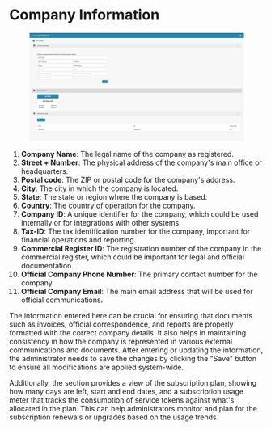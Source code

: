 # Company Information

<figure><img src="../../../.gitbook/assets/Bildschirmfoto 2024-05-08 um 08.18.42.png" alt=""><figcaption></figcaption></figure>

1. **Company Name**: The legal name of the company as registered.
2. **Street + Number**: The physical address of the company's main office or headquarters.
3. **Postal code**: The ZIP or postal code for the company's address.
4. **City**: The city in which the company is located.
5. **State**: The state or region where the company is based.
6. **Country**: The country of operation for the company.
7. **Company ID**: A unique identifier for the company, which could be used internally or for integrations with other systems.
8. **Tax-ID**: The tax identification number for the company, important for financial operations and reporting.
9. **Commercial Register ID**: The registration number of the company in the commercial register, which could be important for legal and official documentation.
10. **Official Company Phone Number**: The primary contact number for the company.
11. **Official Company Email**: The main email address that will be used for official communications.

The information entered here can be crucial for ensuring that documents such as invoices, official correspondence, and reports are properly formatted with the correct company details. It also helps in maintaining consistency in how the company is represented in various external communications and documents. After entering or updating the information, the administrator needs to save the changes by clicking the "Save" button to ensure all modifications are applied system-wide.

Additionally, the section provides a view of the subscription plan, showing how many days are left, start and end dates, and a subscription usage meter that tracks the consumption of service tokens against what's allocated in the plan. This can help administrators monitor and plan for the subscription renewals or upgrades based on the usage trends.




